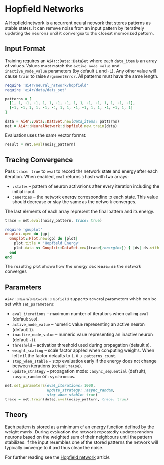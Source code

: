 # Hopfield Networks

A Hopfield network is a recurrent neural network that stores patterns as stable states. It can remove noise from an input pattern by iteratively updating the neurons until it converges to the closest memorized pattern.

## Input Format

Training requires an `Ai4r::Data::DataSet` where each `data_item` is an array of values. Values must match the `active_node_value` and `inactive_node_value` parameters (by default `1` and `-1`). Any other value will cause `train` to raise `ArgumentError`. All patterns must have the same length.

```ruby
require 'ai4r/neural_network/hopfield'
require 'ai4r/data/data_set'

patterns = [
  [1, 1, -1, -1, 1, 1, -1, -1, 1, 1, -1, -1, 1, 1, -1, -1],
  [-1, -1, 1, 1, -1, -1, 1, 1, -1, -1, 1, 1, -1, -1, 1, 1]
]

data = Ai4r::Data::DataSet.new(data_items: patterns)
net = Ai4r::NeuralNetwork::Hopfield.new.train(data)
```

Evaluation uses the same vector format:

```ruby
result = net.eval(noisy_pattern)
```

## Tracing Convergence

Pass `trace: true` to `eval` to record the network state and energy after each
iteration. When enabled, `eval` returns a hash with two arrays:

* `:states` – pattern of neuron activations after every iteration including the
  initial input.
* `:energies` – the network energy corresponding to each state. This value
  should decrease or stay the same as the network converges.

The last elements of each array represent the final pattern and its energy.

```ruby
trace = net.eval(noisy_pattern, trace: true)

require 'gnuplot'
Gnuplot.open do |gp|
  Gnuplot::Plot.new(gp) do |plot|
    plot.title = 'Hopfield Energy'
    plot.data << Gnuplot::DataSet.new(trace[:energies]) { |ds| ds.with = 'lines' }
  end
end
```

The resulting plot shows how the energy decreases as the network converges.

## Parameters

`Ai4r::NeuralNetwork::Hopfield` supports several parameters which can be set with `set_parameters`:

* `eval_iterations` – maximum number of iterations when calling `eval` (default `500`).
* `active_node_value` – numeric value representing an active neuron (default `1`).
* `inactive_node_value` – numeric value representing an inactive neuron (default `-1`).
* `threshold` – activation threshold used during propagation (default `0`).
* `weight_scaling` – scale factor applied when computing weights. When left `nil` the factor defaults to `1.0 / patterns_count`.
* `stop_when_stable` – stop evaluation early if the energy does not change between iterations (default `false`).
* `update_strategy` – propagation mode: `:async_sequential` (default), `:async_random` or `:synchronous`.

```ruby
net.set_parameters(eval_iterations: 1000,
                   update_strategy: :async_random,
                   stop_when_stable: true)
trace = net.train(data).eval(noisy_pattern, trace: true)
```

## Theory

Each pattern is stored as a minimum of an energy function defined by the weight matrix. During evaluation the network repeatedly updates random neurons based on the weighted sum of their neighbours until the pattern stabilizes. If the input resembles one of the stored patterns the network will typically converge to it and thus clean the noise.

For further reading see the [Hopfield network](https://en.wikipedia.org/wiki/Hopfield_network) article.
